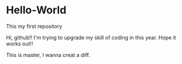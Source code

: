 # Hello-World
This my first repository


Hi, github!! I'm trying to upgrade my skill of coding in this year. Hope it works out!!


This is master, I wanna creat a diff.
